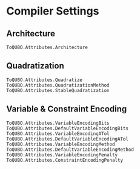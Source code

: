 # Compiler Settings

## Architecture
```@docs
ToQUBO.Attributes.Architecture
```

## Quadratization
```@docs
ToQUBO.Attributes.Quadratize
ToQUBO.Attributes.QuadratizationMethod
ToQUBO.Attributes.StableQuadratization
```

## Variable & Constraint Encoding
```@docs
ToQUBO.Attributes.VariableEncodingBits
ToQUBO.Attributes.DefaultVariableEncodingBits
ToQUBO.Attributes.VariableEncodingATol
ToQUBO.Attributes.DefaultVariableEncodingATol
ToQUBO.Attributes.VariableEncodingMethod
ToQUBO.Attributes.DefaultVariableEncodingMethod
ToQUBO.Attributes.VariableEncodingPenalty
ToQUBO.Attributes.ConstraintEncodingPenalty
```